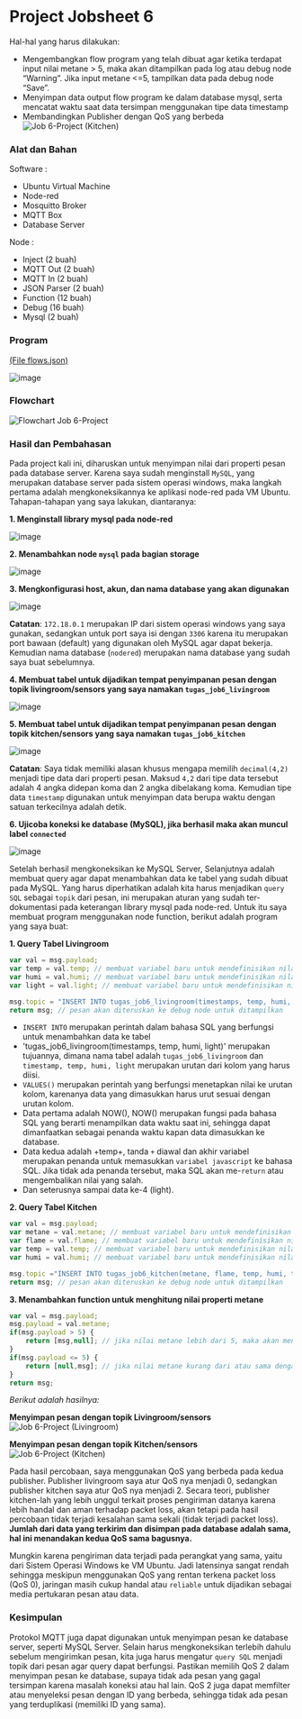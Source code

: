# Project Jobsheet 6
Hal-hal yang harus dilakukan:
- Mengembangkan flow program yang telah dibuat agar ketika terdapat input nilai metane > 5, maka akan ditampilkan pada log atau debug node “Warning”. Jika input metane <=5, tampilkan data pada debug node “Save”.
- Menyimpan data output flow program ke dalam database mysql, serta mencatat waktu saat data tersimpan menggunakan tipe data timestamp
- Membandingkan Publisher dengan QoS yang berbeda
![Job 6-Project (Kitchen)](https://github.com/cakjung/Jobsheet-Embedded/assets/128274951/b49850f9-efa0-479c-8d02-26e29a7b8776)
### Alat dan Bahan

Software :

- Ubuntu Virtual Machine
- Node-red
- Mosquitto Broker
- MQTT Box
- Database Server

Node :
- Inject (2 buah)
- MQTT Out (2 buah)
- MQTT In (2 buah)
- JSON Parser (2 buah)
- Function (12 buah)
- Debug (16 buah)
- Mysql (2 buah)

### Program 
<a href="https://github.com/cakjung/Jobsheet-Embedded/blob/main/Jobsheet%206/D%20(Project)/flows%20(Job%206-Project).json">(File flows.json)</a>

![image](https://github.com/cakjung/Jobsheet-Embedded/assets/128274951/c3245f8f-5c56-4486-a473-59bbd32b8104)

### Flowchart

![Flowchart Job 6-Project](https://github.com/cakjung/Jobsheet-Embedded/assets/128274951/eef8c7cb-858b-41af-93f3-600a89894176)

### Hasil dan Pembahasan
Pada project kali ini, diharuskan untuk menyimpan nilai dari properti pesan pada database server. Karena saya sudah menginstall `MySQL`, yang merupakan database server pada sistem operasi windows, maka langkah pertama adalah mengkoneksikannya ke aplikasi node-red pada VM Ubuntu. Tahapan-tahapan yang saya lakukan, diantaranya:

**1. Menginstall library mysql pada node-red**
   
   ![image](https://github.com/cakjung/Jobsheet-Embedded/assets/128274951/4093ac37-a9eb-4cfc-9029-d206a9bc8d38)

**2. Menambahkan node `mysql` pada bagian storage**
   
   ![image](https://github.com/cakjung/Jobsheet-Embedded/assets/128274951/e8390d8c-35bf-493f-a449-52bb5f83643a)

**3. Mengkonfigurasi host, akun, dan nama database yang akan digunakan**
   
   ![image](https://github.com/cakjung/Jobsheet-Embedded/assets/128274951/a79f849b-3f58-4968-9cce-e855dc942039)

   **Catatan**: `172.18.0.1` merupakan IP dari sistem operasi windows yang saya gunakan, sedangkan untuk port saya isi dengan `3306` karena itu merupakan port bawaan (default) yang digunakan oleh MySQL agar dapat bekerja. Kemudian nama database (`nodered`) merupakan nama database yang sudah saya buat sebelumnya.
   
**4. Membuat tabel untuk dijadikan tempat penyimpanan pesan dengan topik livingroom/sensors yang saya namakan `tugas_job6_livingroom`**

   ![image](https://github.com/cakjung/Jobsheet-Embedded/assets/128274951/6dd61295-54e1-40b4-92ae-d7c784904d98)

**5. Membuat tabel untuk dijadikan tempat penyimpanan pesan dengan topik kitchen/sensors yang saya namakan `tugas_job6_kitchen`**

   ![image](https://github.com/cakjung/Jobsheet-Embedded/assets/128274951/b4dd936f-f600-424f-9f08-1e72a2309d8c)

   **Catatan**: Saya tidak memiliki alasan khusus mengapa memilih `decimal(4,2)` menjadi tipe data dari properti pesan. Maksud `4,2` dari tipe data tersebut adalah 4 angka didepan koma dan 2 angka dibelakang koma. Kemudian tipe data `timestamp` digunakan untuk menyimpan data berupa waktu dengan satuan terkecilnya adalah detik.

**6. Ujicoba koneksi ke database (MySQL), jika berhasil maka akan muncul label `connected`**
   
   ![image](https://github.com/cakjung/Jobsheet-Embedded/assets/128274951/5c8fb158-53c1-4736-953d-eb11fd0b7b7c)

Setelah berhasil mengkoneksikan ke MySQL Server, Selanjutnya adalah membuat query agar dapat menambahkan data ke tabel yang sudah dibuat pada MySQL. Yang harus diperhatikan adalah kita harus menjadikan `query SQL` sebagai `topik` dari pesan, ini merupakan aturan yang sudah ter-dokumentasi pada keterangan library mysql pada node-red. Untuk itu saya membuat program menggunakan node function, berikut adalah program yang saya buat:

**1. Query Tabel Livingroom**
```javascript
var val = msg.payload;
var temp = val.temp; // membuat variabel baru untuk mendefinisikan nilai properti temp
var humi = val.humi; // membuat variabel baru untuk mendefinisikan nilai properti humi
var light = val.light; // membuat variabel baru untuk mendefinisikan nilai properti light

msg.topic = "INSERT INTO tugas_job6_livingroom(timestamps, temp, humi, light) VALUES(NOW(), "+temp+", "+humi+", "+light+");";
return msg; // pesan akan diteruskan ke debug node untuk ditampilkan
```
  - `INSERT INTO` merupakan perintah dalam bahasa SQL yang berfungsi untuk menambahkan data ke tabel
  - 'tugas_job6_livingroom(timestamps, temp, humi, light)' merupakan tujuannya, dimana nama tabel adalah `tugas_job6_livingroom` dan `timestamp, temp, humi, light` merupakan urutan dari kolom yang harus diisi.
  - `VALUES()` merupakan perintah yang berfungsi menetapkan nilai ke urutan kolom, karenanya data yang dimasukkan harus urut sesuai dengan urutan kolom.
  - Data pertama adalah NOW(), NOW() merupakan fungsi pada bahasa SQL yang berarti menampilkan data waktu saat ini, sehingga dapat dimanfaatkan sebagai penanda waktu kapan data dimasukkan ke database.
  - Data kedua adalah +temp+, tanda `+` diawal dan akhir variabel merupakan penanda untuk memasukkan `variabel javascript` ke bahasa SQL. Jika tidak ada penanda tersebut, maka SQL akan me-`return` atau mengembalikan nilai yang salah.
  - Dan seterusnya sampai data ke-4 (light).

**2. Query Tabel Kitchen**
```javascript
var val = msg.payload;
var metane = val.metane; // membuat variabel baru untuk mendefinisikan nilai properti metane
var flame = val.flame; // membuat variabel baru untuk mendefinisikan nilai properti flame
var temp = val.temp; // membuat variabel baru untuk mendefinisikan nilai properti temp
var humi = val.humi; // membuat variabel baru untuk mendefinisikan nilai properti humi

msg.topic ="INSERT INTO tugas_job6_kitchen(metane, flame, temp, humi, timestamps) VALUES("+metane+", "+flame+", "+temp+", "+humi+", NOW());"; // menambahkan data ke tabel tugas_job6_kitchen
return msg; // pesan akan diteruskan ke debug node untuk ditampilkan
```

**3. Menambahkan function untuk menghitung nilai properti metane**
```javascript
var val = msg.payload;
msg.payload = val.metane;
if(msg.payload > 5) {
    return [msg,null]; // jika nilai metane lebih dari 5, maka akan meneruskan pesan ke debug node "Warning"
}
if(msg.payload <= 5) {
    return [null,msg]; // jika nilai metane kurang dari atau sama dengan 5, maka akan meneruskan pesan ke debug node "Save"
}
return msg;
```

*Berikut adalah hasilnya:*

**Menyimpan pesan dengan topik Livingroom/sensors**
![Job 6-Project (Livingroom)](https://github.com/cakjung/Jobsheet-Embedded/assets/128274951/0d018b01-3268-4ce7-8d43-bf99e494ee10)

**Menyimpan pesan dengan topik Kitchen/sensors**
![Job 6-Project (Kitchen)](https://github.com/cakjung/Jobsheet-Embedded/assets/128274951/9952977a-0c21-46de-9bda-c8c37910448c)

Pada hasil percobaan, saya menggunakan QoS yang berbeda pada kedua publisher. Publisher livingroom saya atur QoS nya menjadi 0, sedangkan publisher kitchen saya atur QoS nya menjadi 2. Secara teori, publisher kitchen-lah yang lebih unggul terkait proses pengiriman datanya karena lebih handal dan aman terhadap packet loss, akan tetapi pada hasil percobaan tidak terjadi kesalahan sama sekali (tidak terjadi packet loss). **Jumlah dari data yang terkirim dan disimpan pada database adalah sama, hal ini menandakan kedua QoS sama bagusnya.** 

Mungkin karena pengiriman data terjadi pada perangkat yang sama, yaitu dari Sistem Operasi Windows ke VM Ubuntu. Jadi latensinya sangat rendah sehingga meskipun menggunakan QoS yang rentan terkena packet loss (QoS 0), jaringan masih cukup handal atau `reliable` untuk dijadikan sebagai media pertukaran pesan atau data.

### Kesimpulan
Protokol MQTT juga dapat digunakan untuk menyimpan pesan ke database server, seperti MySQL Server. Selain harus mengkoneksikan terlebih dahulu sebelum mengirimkan pesan, kita juga harus mengatur `query SQL` menjadi topik dari pesan agar query dapat berfungsi. Pastikan memilih QoS 2 dalam menyimpan pesan ke database, supaya tidak ada pesan yang gagal tersimpan karena masalah koneksi atau hal lain. QoS 2 juga dapat memfilter atau menyeleksi pesan dengan ID yang berbeda, sehingga tidak ada pesan yang terduplikasi (memiliki ID yang sama).
